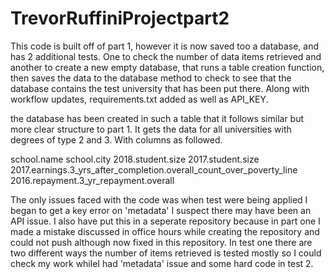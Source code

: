 # TrevorRuffiniProjectpart2

This code is built off of part 1, however it is now saved too a database, and has 2 additional tests. One to check the number of data items retrieved and another to create a new 
empty database, that runs a table creation function, then saves the data to the database method to check to see that the database contains the test university that has been put 
there. Along with workflow updates, requirements.txt added as well as API_KEY.

the database has been created in such a table that it follows similar but more clear structure to part 1.
It gets the data for all universities with degrees of type 2 and 3.
With columns as followed.

school.name
school.city
2018.student.size
2017.student.size
2017.earnings.3_yrs_after_completion.overall_count_over_poverty_line
2016.repayment.3_yr_repayment.overall

The only issues faced with the code was when test were being applied I began to get a key error on 'metadata' I suspect there may have been an API issue. 
I also have put this in a seperate repository because in part one I made a mistake discussed in office hours while creating the repository and could not push although now fixed 
in this repository.
In test one there are two different ways the number of items retrieved is tested mostly so I could check my work whileI  had 'metadata' issue and some hard code in test 2.
